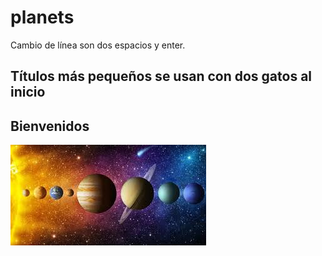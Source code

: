 # planets
Cambio de línea son dos espacios y enter. 
## Títulos más pequeños se usan con dos gatos al inicio 
## **Bienvenidos**  
![Planets](Planetas.jpg)  
